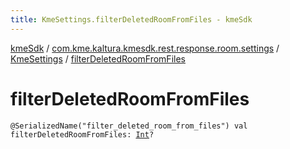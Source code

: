 ```yaml
---
title: KmeSettings.filterDeletedRoomFromFiles - kmeSdk
---
```


[kmeSdk](../../index.html) / [com.kme.kaltura.kmesdk.rest.response.room.settings](../index.html) / [KmeSettings](index.html) / [filterDeletedRoomFromFiles](./filter-deleted-room-from-files.html)

# filterDeletedRoomFromFiles

`@SerializedName("filter_deleted_room_from_files") val filterDeletedRoomFromFiles: `[`Int`](https://kotlinlang.org/api/latest/jvm/stdlib/kotlin/-int/index.html)`?`
